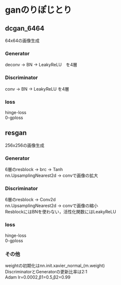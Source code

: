 # ganのりぽじとり

## dcgan_6464
64x64の画像生成
### Generator
deconv -> BN -> LeakyReLU　を4層
### Discriminator
conv -> BN -> LeakyReLU を4層
### loss
hinge-loss\
0-gploss

## resgan
256x256の画像生成
### Generator
6層のresblock -> brc -> Tanh\
nn.UpsamplingNearest2d -> convで画像の拡大

### Discriminator
6層のresblock -> Conv2d\
nn.UpsamplingNearest2d -> convで画像の縮小\
ResblockにはBNを使わない，活性化関数にはLeakyReLU

### loss
hinge-loss\
0-gploss

### その他
weightの初期化はnn.init.xavier_normal_(m.weight)\
DiscriminatorとGeneratorの更新比率は2:1\
Adam lr=0.0002,β1=0.5,β2=0.99


